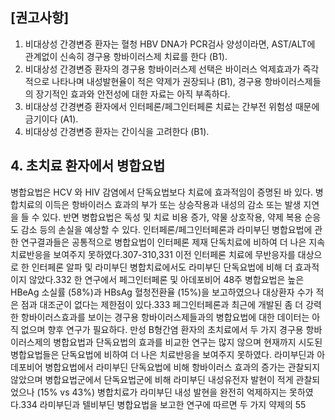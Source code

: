 ## [권고사항]
1.  비대상성 간경변증 환자는 혈청 HBV DNA가 PCR검사 양성이라면, AST/ALT에 관계없이 신속히 경구용 항바이러스제 치료를 한다 (B1).
2.  비대상성 간경변증 환자의 경구용 항바이러스제 선택은 바이러스 억제효과가 즉각적으로 나타나며 내성발현율이 적은 약제가 권장되나 (B1), 경구용 항바이러스제들의 장기적인 효과와 안전성에 대한 자료는 아직 부족하다.
3.  비대상성 간경변증 환자에서 인터페론/페그인터페론 치료는 간부전 위험성 때문에 금기이다 (A1).
4.  비대상성 간경변증 환자는 간이식을 고려한다 (B1).

## 4. 초치료 환자에서 병합요법
병합요법은 HCV 와 HIV 감염에서 단독요법보다 치료에 효과적임이 증명된 바 있다. 병합치료의 이득은 항바이러스 효과의 부가 또는 상승작용과 내성의 감소 또는 발생 지연을 들 수 있다. 반면 병합요법은 독성 및 치료 비용 증가, 약물 상호작용, 약제 복용 순응도 감소 등의 손실을 예상할 수 있다. 인터페론/페그인터페론과 라미부딘 병합요법에 관한 연구결과들은 공통적으로 병합요법이 인터페론 제재 단독치료에 비하여 더 나은 지속 치료반응을 보여주지 못하였다.307-310,331 이전 인터페론 치료에 무반응자를 대상으로 한 인터페론 알파 및 라미부딘 병합치료에서도 라미부딘 단독요법에 비해 더 효과적이지 않았다.332 한 연구에서 페그인터페론 및 아데포비어 48주 병합요법은 높은 HBeAg 소실률 (58%)과 HBsAg 혈청전환율 (15%)을 보고하였으나 대상환자 수가 적은 점과 대조군이 없다는 제한점이 있다.333 페그인터페론과 최근에 개발된 좀 더 강력한 항바이러스효과를 보이는 경구용 항바이러스제들과의 병합요법에 대한 데이터는 아직 없으며 향후 연구가 필요하다.
만성 B형간염 환자의 초치료에서 두 가지 경구용 항바이러스제의 병합요법과 단독요법의 효과를 비교한 연구는 많지 않으며 현재까지 시도된 병합요법들은 단독요법에 비하여 더 나은 치료반응을 보여주지 못하였다. 라미부딘과 아데포비어 병합요법에서 라미부딘 단독요법에 비해 항바이러스 효과의 증가는 관찰되지 않았으며 병합요법군에서 단독요법군에 비해 라미부딘 내성유전자 발현이 적게 관찰되었으나 (15% vs 43%) 병합치료가 라미부딘 내성 발현을 완전히 억제하지는 못하였다.334 라미부딘과 텔비부딘 병합요법을 보고한 연구에 따르면 두 가지 약제의
<PAGE>55